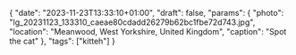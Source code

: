 {
   "date": "2023-11-23T13:33:10+01:00",
   "draft": false,
   "params": {
      "photo": "lg_20231123_133310_caeae80cdadd26279b62bc1fbe72d743.jpg",
      "location": "Meanwood, West Yorkshire, United Kingdom",
      "caption": "Spot the cat"
   },
   "tags": ["kitteh"]
}
